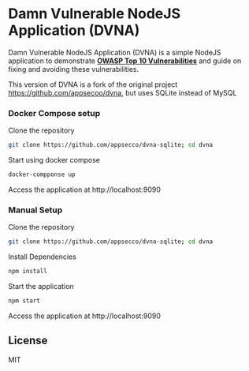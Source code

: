 # Damn Vulnerable NodeJS Application (DVNA) 

Damn Vulnerable NodeJS Application (DVNA) is a simple NodeJS application to demonstrate [**OWASP Top 10 Vulnerabilities**](https://www.owasp.org/index.php/Category:OWASP_Top_Ten_Project#OWASP_Top_10_for_2013) and guide on fixing and avoiding these vulnerabilities. 

This version of DVNA is a fork of the original project https://github.com/appsecoo/dvna, but uses SQLite instead of MySQL

### Docker Compose setup

Clone the repository
```bash
git clone https://github.com/appsecco/dvna-sqlite; cd dvna
```

Start using docker compose
```bash
docker-compponse up
```

Access the application at http://localhost:9090

### Manual Setup

Clone the repository
```bash
git clone https://github.com/appsecco/dvna-sqlite; cd dvna
```

Install Dependencies
```bash
npm install
```

Start the application
```bash
npm start
```

Access the application at http://localhost:9090

## License

MIT
